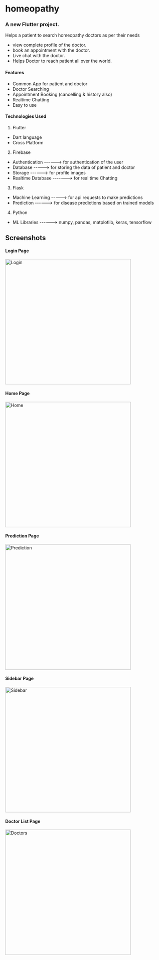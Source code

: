 # homeopathy

### A new Flutter project.

Helps a patient to search homeopathy doctors as per their needs

 - view complete profile of the doctor.
 - book an appointment with the doctor.
 - Live chat with the doctor.
 - Helps Doctor to reach patient all over the world.

#### Features
 - Common App for patient and doctor
 - Doctor Searching
 - Appointment Booking (cancelling & history also)
 - Realtime Chatting
 - Easy to use

#### Technologies Used

1. Flutter
  - Dart language
  - Cross Platform
  
2. Firebase
  - Authentication ------> for authentication of the user
  - Database -----> for storing the data of patient and doctor
  - Storage ------> for profile images
  - Realtime Database -------> for real time Chatting

3. Flask
  - Machine Learning -----> for api requests to make predictions
  - Prediction ------> for disease predictions based on trained models

4. Python
  - ML Libraries ------> numpy, pandas, matplotlib, keras, tensorflow


## Screenshots

  #### Login Page
  <img src="https://user-images.githubusercontent.com/126691686/222506752-511b647a-5647-4dae-abbe-fb15b7aeb113.jpeg" alt="Login" height="400px">
  
  #### Home Page
  <img src="https://user-images.githubusercontent.com/126691686/222506740-c22f7545-853d-4afe-8735-abc8ac341f06.jpeg" alt="Home" height="400px">
  
  #### Prediction Page
  <img src="https://user-images.githubusercontent.com/126691686/222673293-e8e9009f-eb92-4f75-bf4e-b39c3026317f.png" alt="Prediction" height="400px">
  
  #### Sidebar Page
  <img src="https://user-images.githubusercontent.com/126691686/222506781-fd1c0fdb-c96e-4ee0-9d45-969f8dffaf13.png" alt="Sidebar" height="400px">

  #### Doctor List Page
  <img src="https://user-images.githubusercontent.com/126691686/222673490-c96a5c7b-af03-481c-8a3f-6be1e0bd178b.png" alt="Doctors" height="400px">

